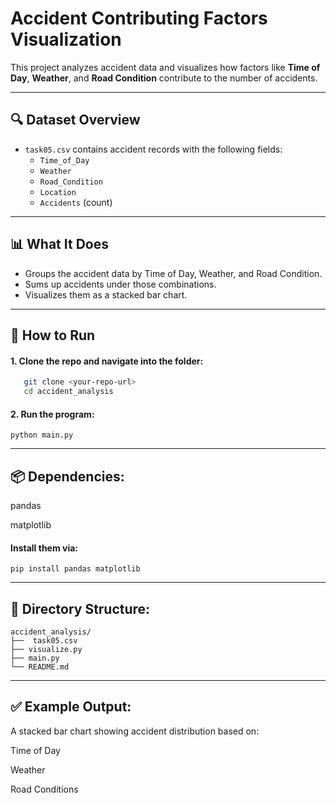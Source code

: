 # Accident Contributing Factors Visualization

This project analyzes accident data and visualizes how factors like **Time of Day**, **Weather**, and **Road Condition** contribute to the number of accidents.

---

## 🔍 Dataset Overview

- `task05.csv` contains accident records with the following fields:
  - `Time_of_Day`
  - `Weather`
  - `Road_Condition`
  - `Location`
  - `Accidents` (count)

---

## 📊 What It Does

- Groups the accident data by Time of Day, Weather, and Road Condition.
- Sums up accidents under those combinations.
- Visualizes them as a stacked bar chart.

---

## 🧪 How to Run

#### 1. Clone the repo and navigate into the folder:

```bash
   git clone <your-repo-url>
   cd accident_analysis
```

#### 2. Run the program:

```
python main.py
```

---

## 📦 Dependencies:
pandas

matplotlib

#### Install them via:
```
pip install pandas matplotlib
```

---

## 📁 Directory Structure:

```
accident_analysis/
├──  task05.csv
├── visualize.py
├── main.py
└── README.md
```

---

## ✅ Example Output:
A stacked bar chart showing accident distribution based on:

Time of Day

Weather

Road Conditions
